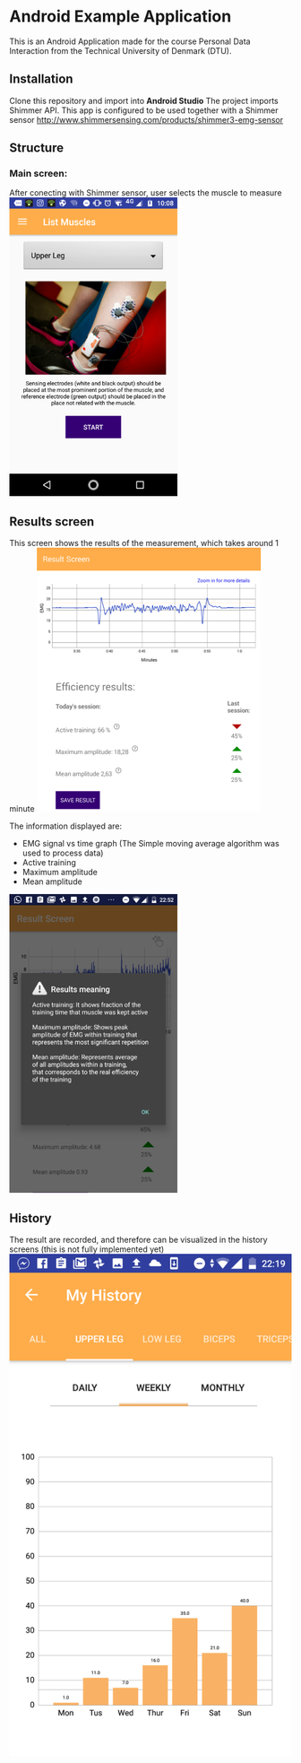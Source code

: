 # Android Example Application

This is an Android Application made for the course Personal Data Interaction from the Technical University of Denmark (DTU).

## Installation
Clone this repository and import into **Android Studio**
The project imports Shimmer API.
This app is configured to be used together with a Shimmer sensor http://www.shimmersensing.com/products/shimmer3-emg-sensor


## Structure
### Main screen:
After conecting with Shimmer sensor, user selects the muscle to measure
![alt text](https://github.com/AleJuliet/MuscleDiary/blob/master/readmefile/firstscreen.png?s=300)

## Results screen
This screen shows the results of the measurement, which takes around 1 minute
![alt text](https://github.com/AleJuliet/MuscleDiary/blob/master/readmefile/secondscreen.png)

The information displayed are:
- EMG signal vs time graph (The Simple moving average algorithm was used to process data)
- Active training
- Maximum amplitude 
- Mean amplitude

![alt text](https://github.com/AleJuliet/MuscleDiary/blob/master/readmefile/thirdscreen.png)

## History
The result are recorded, and therefore can be visualized in the history screens (this is not fully implemented yet)
![alt text](https://github.com/AleJuliet/MuscleDiary/blob/master/readmefile/fourscreen.png)